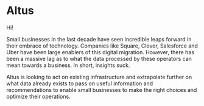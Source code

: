 # Altus

Hi! 

Small businesses in the last decade have seen incredible leaps forward in their embrace of technology. Companies like Square, Clover, Salesforce and Uber have been large enablers of this digital migration. However, there has been a massive lag as to what the data processed by these operators can mean towards a business. In short, insights suck.

Altus is looking to act on existing infrastructure and extrapolate further on what data already exists to pass on useful information and recommendations to enable small businesses to make the right choices and optimize their operations. 



